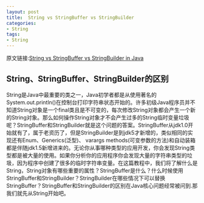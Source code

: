 ```yaml
---
layout: post
title:  String vs StringBuffer vs StringBuilder
categories:
- String
tags:
- String
---
```


原文链接:[String vs StringBuffer vs StringBuilder in Java](http://javarevisited.blogspot.com/2011/07/string-vs-stringbuffer-vs-stringbuilder.html)


## String、StringBuffer、StringBuilder的区别

String是Java中最重要的类之一，Java初学者都是从使用著名的System.out.println()在控制台打印字符串状态开始的。许多初级Java程序员并不知道String对象是一个final类且是不可变的，每次修改String对象都会产生一个新的String对象。那么如何操作String对象才不会产生过多的String临时变量垃圾呢？StringBuffer和StringBuilder就是这个问题的答案。StringBuffer从jdk1.0开始就有了，属于老资历了，但是StringBuilder是到jdk5才新增的，类似相同的实现还有Enum、Generics(泛型)、 varargs methods(可变参数的方法)和自动装箱都是伴随jdk1.5新增进来的。无论你从事哪种类型的应用开发，你会发现String类型都是被大量的使用。如果你分析你的应用程序你会发现大量的字符串类型的垃圾，因为程序中创建了很多的临时字符串变量。在这篇教程中，我们将了解什么是String，String对象有哪些重要的属性？StringBuffer是什么？什么时候使用StringBuffer和StringBuilder？StringBuilder在哪些情况下可以替换StringBuffer？StringBuffer和StringBuilder的区别在Java核心问题经常被问到.那我们就先从String开始吧。

